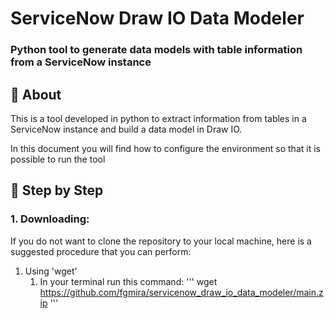 # ServiceNow Draw IO Data Modeler
### Python tool to generate data models with table information from a ServiceNow instance

## :speech_balloon: About

This is a tool developed in python to extract information from tables in a ServiceNow instance and build a data model in Draw IO.

In this document you will find how to configure the environment so that it is possible to run the tool


## :runner: Step by Step

### 1. Downloading:
If you do not want to clone the repository to your local machine, here is a suggested procedure that you can perform:
1. Using 'wget'
    1. In your terminal run this command:
        '''
        wget https://github.com/fgmira/servicenow_draw_io_data_modeler/main.zip
        '''


